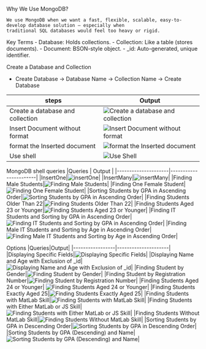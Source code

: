 Why We Use MongoDB?

    We use MongoDB when we want a fast, flexible, scalable, easy-to-develop database solution — especially when 
    traditional SQL databases would feel too heavy or rigid.
    
Key Terms
    - Database: Holds collections.
    - Collection: Like a table (stores documents).
    - Document: BSON-style object.
    - _id: Auto-generated, unique identifier.
    
Create a Database and Collection
- Create Database -> Database Name -> Collection Name -> Create Database

|steps| Output |
|---------------- | --------------------- |
|Create a database and collection|![Create a database and collection](https://github.com/user-attachments/assets/8cdcc668-2717-41ed-9ded-d03d4e1c49c6)|
|Insert Document without format|![Insert Document without format](https://github.com/user-attachments/assets/2f1e7a81-f802-4acf-aac1-4ae5690cd12d)|
|format the Inserted document|![format the Inserted document](https://github.com/user-attachments/assets/3cc4d404-7d00-443c-9827-3c4c92e317fe)|
|Use shell | ![Use Shell](https://github.com/user-attachments/assets/03c772aa-43b4-4cee-81d4-79250db52700)|



MongoDB shell queries
|Queries | Output |
|---------------------|-----------------------|
|InsertOne|![insertOne](https://github.com/user-attachments/assets/fa1125d6-8135-42e7-969e-0d1bd8697e3d)|
|InsertMany|![insertMany](https://github.com/user-attachments/assets/6dfac6f1-a354-442b-8ae8-2a036b13b08a)|
|Finding Male Students|![Finding Male Students](https://github.com/user-attachments/assets/7009e777-ab3b-4384-8cac-3339a43c97c1)|
|Finding One Female Student|![Finding One Female Student](https://github.com/user-attachments/assets/36491b89-85bb-4f43-b688-a245e643e557)|
|Sorting Students by GPA in Ascending Order|![Sorting Students by GPA in Ascending Order](https://github.com/user-attachments/assets/d3c8bd1c-6ba7-48f6-9b48-f6483600dcca)|
|Finding Students Older Than 22|![Finding Students Older Than 22](https://github.com/user-attachments/assets/32572de1-dd54-4e06-b230-66ecf2da998e)|
|Finding Students Aged 23 or Younger|![Finding Students Aged 23 or Younger](https://github.com/user-attachments/assets/6460f551-9692-496d-97e0-bd4848792709)|
|Finding IT Students and Sorting by GPA in Ascending Order|![Finding IT Students and Sorting by GPA in Ascending Order](https://github.com/user-attachments/assets/7257f7e6-4268-49ff-9e9c-5d0bb165fcbb)|
|Finding Male IT Students and Sorting by Age in Ascending Order|![Finding Male IT Students and Sorting by Age in Ascending Order](https://github.com/user-attachments/assets/33cf947c-e1aa-4706-9825-ce4ed58b895b)|

Options
|Queries|Output|
|-----------------|---------------------|
|Displaying Specific Fields|![Displaying Specific Fields](https://github.com/user-attachments/assets/88376647-d30e-4b4e-8714-6fa4e05c101a)|
|Displaying Name and Age with Exclusion of _id|![Displaying Name and Age with Exclusion of _id](https://github.com/user-attachments/assets/24510157-f1c3-4c7e-9a97-a128b118cfa2)|
|Finding Student by Gender|![Finding Student by Gender](https://github.com/user-attachments/assets/5fb88f81-d689-4096-b425-a3e4604d2551)|
|Finding Student by Registration Number|![Finding Student by Registration Number](https://github.com/user-attachments/assets/d7d7c493-0ff3-4f9d-b993-a1b1c047224d)|
|Finding Students Aged 24 or Younger|
![Finding Students Aged 24 or Younger](https://github.com/user-attachments/assets/00c0ba02-b1d3-49f6-9dce-8f5ff99022f9)|
|Finding Students Exactly Aged 25|![Finding Students Exactly Aged 25](https://github.com/user-attachments/assets/aea6060e-3c84-40f9-b1ed-4b1af7195717)|
|Finding Students with MatLab Skill|![Finding Students with MatLab Skill](https://github.com/user-attachments/assets/63671781-e1fb-4cb6-867f-757d2748322e)|
|Finding Students with Either MatLab or JS Skill|![Finding Students with Either MatLab or JS Skill](https://github.com/user-attachments/assets/abcca131-c78c-4678-87fb-d4550d4a9d88)|
|Finding Students Without MatLab Skill|![Finding Students Without MatLab Skill](https://github.com/user-attachments/assets/e3e7addf-482a-4121-84a7-685600f44ae3)|
|Sorting Students by GPA in Descending Order|![Sorting Students by GPA in Descending Order](https://github.com/user-attachments/assets/e948b735-11c6-43e1-8355-77b8483f220d)|
|Sorting Students by GPA (Descending) and Name|![Sorting Students by GPA (Descending) and Name](https://github.com/user-attachments/assets/947a8085-8c9e-43cd-80b7-ed5d7fa842b8)|






















